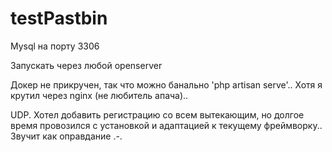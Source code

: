 # testPastbin
Mysql на порту 3306

Запускать через любой openserver

Докер не прикручен, так что можно банально 'php artisan serve'.. Хотя я крутил через nginx (не любитель апача)..



UDP. Хотел добавить регистрацию со всем вытекающим, но долгое время провозился с установкой и адаптацией к текущему фреймворку.. Звучит как оправдание .-.